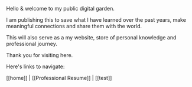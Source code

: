 Hello & welcome to my public digital garden.

I am publishing this to save what I have learned over the past years, make meaningful connections and share them with the world.

This will also serve as a my website, store of personal knowledge and professional journey.

Thank you for visiting here.

Here's links to navigate:

[[home]] | [[Professional Resume]] | [[test]]
